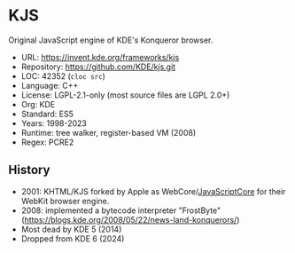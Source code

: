 # KJS

Original JavaScript engine of KDE's Konqueror browser.

* URL:        https://invent.kde.org/frameworks/kjs
* Repository: https://github.com/KDE/kjs.git
* LOC:        42352 (`cloc src`)
* Language:   C++
* License:    LGPL-2.1-only (most source files are LGPL 2.0+)
* Org:        KDE
* Standard:   ES5
* Years:      1998-2023
* Runtime:    tree walker, register-based VM (2008)
* Regex:      PCRE2

## History

* 2001: KHTML/KJS forked by Apple as WebCore/[JavaScriptCore](jsc.md) for their WebKit browser engine.
* 2008: implemented a bytecode interpreter "FrostByte" (https://blogs.kde.org/2008/05/22/news-land-konquerors/)
* Most dead by KDE 5 (2014)
* Dropped from KDE 6 (2024)
